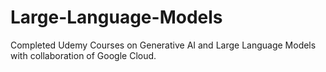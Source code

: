 # Large-Language-Models
Completed Udemy Courses on Generative AI and Large Language Models with collaboration of Google Cloud.
